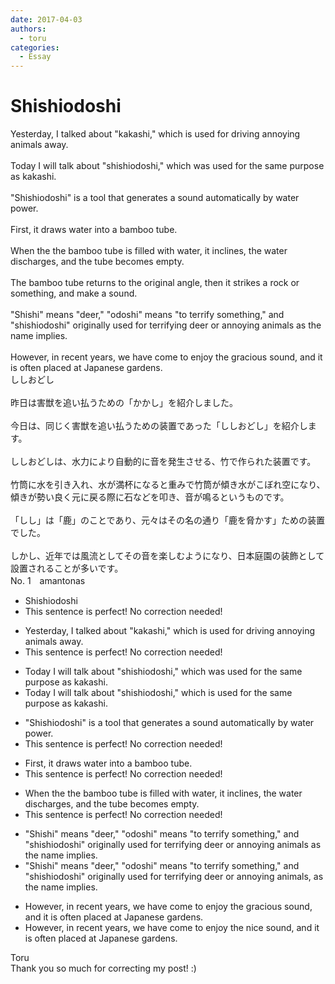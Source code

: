 ```yaml
---
date: 2017-04-03
authors:
  - toru
categories:
  - Essay
---
```


<h1 id="subject_show">Shishiodoshi</h1>
<div class="date" hidden>Apr 3, 2017 21:10</div>
<div id="post"><div id="body_show_ori">
Yesterday, I talked about "kakashi," which is used for driving annoying animals away.<br/><br/>Today I will talk about "shishiodoshi," which was used for the same purpose as kakashi.<br/><br/>"Shishiodoshi" is a tool that generates a sound automatically by water power.<br/><br/>First, it draws water into a bamboo tube.<br/><br/>When the the bamboo tube is filled with water, it inclines, the water discharges, and the tube becomes empty.<br/><br/>The bamboo tube returns to the original angle, then it strikes a rock or something, and make a sound.<br/><br/>"Shishi" means "deer," "odoshi" means "to terrify something," and "shishiodoshi" originally used for terrifying deer or annoying animals as the name implies.<br/><br/>However, in recent years, we have come to enjoy the gracious sound, and it is often placed at Japanese gardens.
</div></div>

<!-- more -->

<div id="post_ja"><div id="body_show_mo">
ししおどし<br/><br/>昨日は害獣を追い払うための「かかし」を紹介しました。<br/><br/>今日は、同じく害獣を追い払うための装置であった「ししおどし」を紹介します。<br/><br/>ししおどしは、水力により自動的に音を発生させる、竹で作られた装置です。<br/><br/>竹筒に水を引き入れ、水が満杯になると重みで竹筒が傾き水がこぼれ空になり、傾きが勢い良く元に戻る際に石などを叩き、音が鳴るというものです。<br/><br/>「しし」は「鹿」のことであり、元々はその名の通り「鹿を脅かす」ための装置でした。<br/><br/>しかし、近年では風流としてその音を楽しむようになり、日本庭園の装飾として設置されることが多いです。
</div></div>
<div id="block"><div class="first_name"> No. 1　<span class="just_name">amantonas</span></div><div id="block2">
<ul class="correction_field">
<li class="incorrect">Shishiodoshi</li>
<li class="corrected perfect">This sentence is perfect! No correction needed!</li>
</ul>
<ul class="correction_field">
<li class="incorrect">Yesterday, I talked about "kakashi," which is used for driving annoying animals away.</li>
<li class="corrected perfect">This sentence is perfect! No correction needed!</li>
</ul>
<ul class="correction_field">
<li class="incorrect">Today I will talk about "shishiodoshi," which was used for the same purpose as kakashi.</li>
<li class="corrected correct">
Today I will talk about "shishiodoshi," which <span class="f_blue">is</span> used for the same purpose as kakashi.
</li>
</ul>
<ul class="correction_field">
<li class="incorrect">"Shishiodoshi" is a tool that generates a sound automatically by water power.</li>
<li class="corrected perfect">This sentence is perfect! No correction needed!</li>
</ul>
<ul class="correction_field">
<li class="incorrect">First, it draws water into a bamboo tube.</li>
<li class="corrected perfect">This sentence is perfect! No correction needed!</li>
</ul>
<ul class="correction_field">
<li class="incorrect">When the the bamboo tube is filled with water, it inclines, the water discharges, and the tube becomes empty.</li>
<li class="corrected perfect">This sentence is perfect! No correction needed!</li>
</ul>
<ul class="correction_field">
<li class="incorrect">"Shishi" means "deer," "odoshi" means "to terrify something," and "shishiodoshi" originally used for terrifying deer or annoying animals as the name implies.</li>
<li class="corrected correct">
"Shishi" means "deer," "odoshi" means "to terrify something," and "shishiodoshi" originally used for terrifying deer or annoying animals, as the name implies.
</li>
</ul>
<ul class="correction_field">
<li class="incorrect">However, in recent years, we have come to enjoy the gracious sound, and it is often placed at Japanese gardens.</li>
<li class="corrected correct">
However, in recent years, we have come to enjoy the nice sound, and it is often placed at Japanese gardens.
</li>
</ul>
</div><div class="name"><span class="just_name">Toru</span><br>
Thank you so much for correcting my post! :)
</div>
</div>

